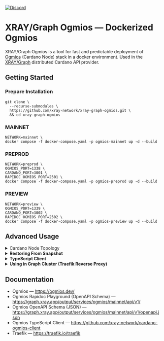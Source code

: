 <a href="https://discord.gg/WhZmm46APN"><img alt="Discord" src="https://img.shields.io/discord/852538978946383893?style=for-the-badge&logo=discord&label=Discord&labelColor=%231940ED&color=%233FCB9B"></a>

# XRAY/Graph Ogmios — Dockerized Ogmios

XRAY/Graph Ogmios is a tool for fast and predictable deployment of [Ogmios](https://ogmios.dev) (Cardano Node) stack in a docker environment. Used in the [XRAY/Graph](https://xray.app/) distributed Cardano API provider.

## Getting Started

### Prepare Installation

``` console
git clone \
  --recurse-submodules \
  https://github.com/xray-network/xray-graph-ogmios.git \
  && cd xray-graph-ogmios
```

### MAINNET

``` console
NETWORK=mainnet \
docker compose -f docker-compose.yaml -p ogmios-mainnet up -d --build
```

### PREPROD

``` console
NETWORK=preprod \
OGMIOS_PORT=1338 \
CARDANO_PORT=3001 \
RAPIDOC_OGMIOS_PORT=2501 \
docker compose -f docker-compose.yaml -p ogmios-preprod up -d --build
```

### PREVIEW

``` console
NETWORK=preview \
OGMIOS_PORT=1339 \
CARDANO_PORT=3002 \
RAPIDOC_OGMIOS_PORT=2502 \
docker compose -f docker-compose.yaml -p ogmios-preview up -d --build
```



## Advanced Usage

<details>
  <summary>Cardano Node Topology</summary>

If you need to specify which connections the Cardano Node should establish (useful if you are using node as a relay) - edit the [config/cardano-node-ogmios/mainnet/topology.json](https://github.com/xray-network/xray-graph-ogmios/blob/main/config/cardano-node-ogmios/mainnet/topology.json) file before run the `docker compose up` command.

</details>

<details>
  <summary><b>Restoring From Snapshot</b></summary>
  
## Step 0: Installing Dependencies

Installing dependepcies (if needed):
``` console
sudo apt update && sudo apt install zstd jq wget -y
```

## Step 1: Restoring Cardano Node DB

1. Enter root dir:
``` console
cd xray-graph-ogmios
```

2. Run docker compose up (clean run):
  ``` console
NETWORK=mainnet \
docker compose -f docker-compose.yaml -p ogmios-mainnet up -d --build
```

3. Stop cardano-node-ogmios container:
``` console
docker stop *container_id*
```

4. Download lates cardano-node-ogmios db:
``` console
wget -c -O - "https://downloads.csnapshots.io/mainnet/$(wget -qO- https://downloads.csnapshots.io/mainnet/mainnet-db-snapshot.json | jq -r .[].file_name)" | zstd -d -c | tar -x -C ./snapshots
```

5. Get node_db volume id:
``` console
docker volume ls
```

6. Remove cardano-node-ogmios db and copy downloaded:
```
sudo rm -rf /var/lib/docker/volumes/*cardano-node-ogmios_node_db-volume-id*/_data \
sudo mv ./snapshots/db /var/lib/docker/volumes/*cardano-node-ogmios_node_db-volume-id*/_data
```

7. Start cardano-node-ogmios container:

``` console
docker start *container_id*
```

</details>

<details>
  <summary><b>TypeScript Client</b></summary>
  
We recommend to use `cardano-ogmios-client`. Visit [cardano-ogmios-client](https://github.com/xray-network/cardano-ogmios-client) repo for more information.

</details>

<details>
  <summary><b>Using in Graph Cluster (Traefik Reverse Proxy)</b></summary>

1. Clone and run Traefik:
``` console
git clone https://github.com/xray-network/traefik-docker.git \
&& cd traefik-docker \
&& docker compose up -d
```

2. Set `BEARER_RESOLVER_TOKEN` and `docker-compose.xray.yaml`:
``` console
NETWORK=mainnet \
BEARER_RESOLVER_TOKEN=your_access_token \
docker compose -f docker-compose.xray.yaml -p ogmios-mainnet up -d --build
```

</details>

## Documentation

* Ogmios — https://ogmios.dev/
* Ogmios Rapidoc Playground (OpenAPI Schema) — https://graph.xray.app/output/services/ogmios/mainnet/api/v1/
* Ogmios OpenAPI Schema (JSON) — https://graph.xray.app/output/services/ogmios/mainnet/api/v1/openapi.json
* Ogmios TypeScript Client — https://github.com/xray-network/cardano-ogmios-client
* Traefik — https://traefik.io/traefik
